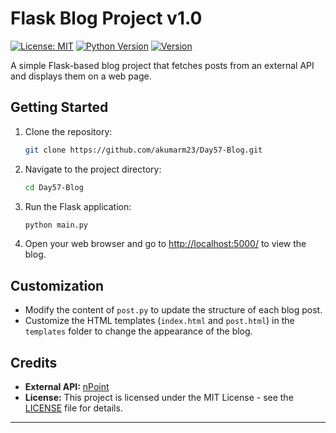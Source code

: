 # Flask Blog Project v1.0

[![License: MIT](https://img.shields.io/badge/License-MIT-maroon.svg)](https://opensource.org/licenses/MIT)
[![Python Version](https://img.shields.io/badge/Python-3.8-silver.svg)](https://www.python.org/downloads/release/python-380/)
[![Version](https://img.shields.io/badge/Version-1.0-gold.svg)](https://github.com/akumarm23/Day57-Blog/releases/tag/v1.0)

A simple Flask-based blog project that fetches posts from an external API and displays them on a web page.

## Getting Started

1. Clone the repository:

    ```bash
    git clone https://github.com/akumarm23/Day57-Blog.git
    ```

2. Navigate to the project directory:

    ```bash
    cd Day57-Blog
    ```

3. Run the Flask application:

    ```bash
    python main.py
    ```

4. Open your web browser and go to [http://localhost:5000/](http://localhost:5000/) to view the blog.

## Customization

- Modify the content of `post.py` to update the structure of each blog post.
- Customize the HTML templates (`index.html` and `post.html`) in the `templates` folder to change the appearance of the blog.

## Credits

- **External API:** [nPoint](https://npoint.io/)
- **License:** This project is licensed under the MIT License - see the [LICENSE](LICENSE) file for details.

---
